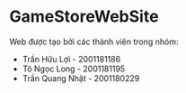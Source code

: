 # GameStoreWebSite
Web được tạo bởi các thành viên trong nhóm:
- Trần Hữu Lợi - 2001181186
- Tô Ngọc Long - 2001181195
- Trần Quang Nhật - 2001180229 
